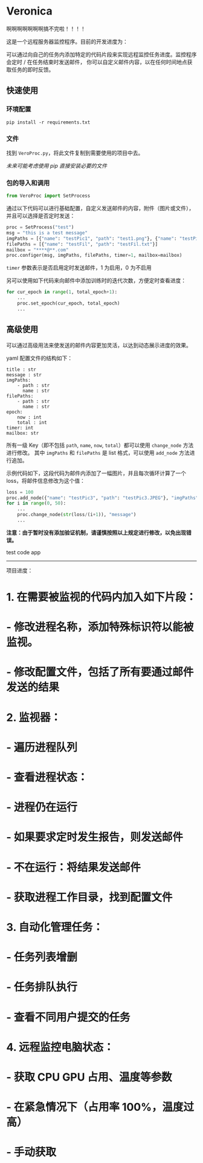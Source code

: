 # Veronica

啊啊啊啊啊啊啊搞不完啦！！！！

这是一个远程服务器监控程序。目前的开发进度为：

可以通过向自己的任务内添加特定的代码片段来实现远程监控任务进度。监控程序会定时 / 在任务结束时发送邮件，
你可以自定义邮件内容，以在任何时间地点获取任务的即时反馈。

## 快速使用

### 环境配置

```commandline
pip install -r requirements.txt
```

### 文件

找到 `VeroProc.py`，将此文件复制到需要使用的项目中去。

_未来可能考虑使用 pip 直接安装必要的文件_

### 包的导入和调用

```python
from VeroProc import SetProcess
```

通过以下代码可以进行基础配置，自定义发送邮件的内容，附件（图片或文件），并且可以选择是否定时发送：

```python
proc = SetProcess("test")
msg = "this is a test message"
imgPaths = [{"name": "testPic1", "path": "test1.png"}, {"name": "testPic2", "path": "test2.JPEG"}]
filePaths = [{"name": "testFil", "path": "testFil.txt"}]
mailbox = "****@**.com"
proc.configer(msg, imgPaths, filePaths, timer=1, mailbox=mailbox)
```

`timer` 参数表示是否启用定时发送邮件，1 为启用，0 为不启用

另可以使用如下代码来向邮件中添加训练时的迭代次数，方便定时查看进度：

```python
for cur_epoch in range(1, total_epoch+1):
    ...
    proc.set_epoch(cur_epoch, total_epoch)
    ...
```

## 高级使用

可以通过高级用法来使发送的邮件内容更加灵活，以达到动态展示进度的效果。

yaml 配置文件的结构如下：

```
title : str
message : str
imgPaths:
    - path : str
      name : str
filePaths:
    - path : str
      name : str
epoch:
    now : int
    total : int
timer: int
mailbox: str
```

所有一级 Key（即不包括 `path`, `name`, `now`, `total`）都可以使用 `change_node` 方法进行修改。
其中 `imgPaths` 和 `filePaths` 是 list 格式，可以使用 `add_node` 方法进行追加。

示例代码如下，这段代码为邮件内添加了一幅图片，并且每次循环计算了一个 loss，将邮件信息修改为这个值：

```python
loss = 100
proc.add_node({"name": "testPic3", "path": "testPic3.JPEG"}, "imgPaths")
for i in range(0, 50):
    ...
    proc.change_node(str(loss/(i+1)), "message")
    ...
```

**注意：由于暂时没有添加验证机制，请谨慎按照以上规定进行修改，以免出现错误。**

test code app

---

项目进度：

#
# 1. 在需要被监视的代码内加入如下片段：
#   - 修改进程名称，添加特殊标识符以能被监视。
#   - 修改配置文件，包括了所有要通过邮件发送的结果
#
# 2. 监视器：
#   - 遍历进程队列
#   - 查看进程状态：
#       - 进程仍在运行
#           - 如果要求定时发生报告，则发送邮件
#       - 不在运行：将结果发送邮件
#           - 获取进程工作目录，找到配置文件
#
# 3. 自动化管理任务：
#   - 任务列表增删
#   - 任务排队执行
#   - 查看不同用户提交的任务
#
# 4. 远程监控电脑状态：
#   - 获取 CPU GPU 占用、温度等参数
#       - 在紧急情况下（占用率 100%，温度过高）
#       - 手动获取
#
